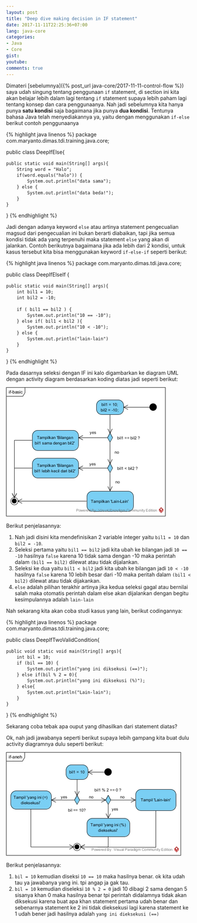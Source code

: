 ```yaml
---
layout: post
title: "Deep dive making decision in IF statement"
date: 2017-11-11T22:25:36+07:00
lang: java-core
categories:
- Java
- Core
gist: 
youtube: 
comments: true
---
```


Dimateri [sebelumnya]({% post_url java-core/2017-11-11-control-flow %}) saya udah singung tentang penggunaan `if` statement, di section ini kita akan belajar lebih dalam lagi tentang `if` statement supaya lebih paham lagi tentang konsep dan cara penggunaanya. Nah jadi sebelumnya kita hanya punya **satu kondisi** saja bagaimana jika punya **dua kondisi**. Tentunya bahasa Java telah menyediakannya ya, yaitu dengan menggunakan `if-else` berikut contoh penggunaanya

{% highlight java linenos %}
package com.maryanto.dimas.tdi.training.java.core;

public class DeepIfElse{
    
    public static void main(String[] args){
        String word = "Halo";
        if(word.equals("halo")) {
            System.out.println("data sama");
        } else {
            System.out.println("data beda!");
        }
    }
}
{% endhighlight %}

Jadi dengan adanya keyword `else` atau artinya statement pengecualian magsud dari pengecualian ini bukan berarti diabaikan, tapi jika semua kondisi tidak ada yang terpenuhi maka statement `else` yang akan di jalankan. Contoh berikutnya bagaimana jika ada lebih dari 2 kondisi, untuk kasus tersebut kita bisa menggunakan keyword `if-else-if` seperti berikut:

{% highlight java linenos %}
package com.maryanto.dimas.tdi.java.core;

public class DeepIfElseIf {

    public static void main(String[] args){
        int bil1 = 10;
        int bil2 = -10;

        if ( bil1 == bil2 ) {
            System.out.println("10 == -10");
        } else if( bil1 < bil2 ){
            System.out.println("10 < -10");
        } else {
            System.out.println("lain-lain")
        }
    }
}
{% endhighlight %}

Pada dasarnya seleksi dengan IF ini kalo digambarkan ke diagram UML dengan activity diagram berdasarkan koding diatas jadi seperti berikut:

![ Statement if basic ](/resources/downloads/imgs/java-core/if-statement/if-basic.jpg)

Berikut penjelasannya:

1. Nah jadi disini kita mendefinisikan 2 variable integer yaitu ```bil1 = 10``` dan ```bil2 = -10```.
2. Seleksi pertama yaitu ```bil1 == bil2``` jadi kita ubah ke bilangan jadi ```10 == -10``` hasilnya ```false``` karena 10 tidak sama dengan -10 maka perintah dalam ```(bil1 == bil2)``` dilewat atau tidak dijalankan.
3. Seleksi ke dua yaitu ```bil1 < bil2``` jadi kita ubah ke bilangan jadi ```10 < -10``` hasilnya ```false``` karena 10 lebih besar dari -10 maka peritah dalam ```(bil1 < bil2)``` dilewat atau tidak dijakankan.
4. ```else``` adalah pilihan terakhir artinya jika kedua seleksi gagal atau bernilai salah maka otomatis perintah dalam else akan dijalankan dengan begitu kesimpulannya adalah ```lain-lain```

Nah sekarang kita akan coba studi kasus yang lain, berikut codingannya:

{% highlight java linenos %}
package com.maryanto.dimas.tdi.training.java.core;

public class DeepIfTwoValidCondition{
    
    public void static void main(String[] args){
        int bil = 10;
        if (bil == 10) {
            System.out.println("yang ini diksekusi (==)");
        } else if(bil % 2 = 0){
            System.out.println("yang ini diksekusi (%)");
        } else{
            System.out.println("Lain-lain");
        }
    }
}
{% endhighlight %}

Sekarang coba tebak apa ouput yang dihasilkan dari statement diatas?

Ok, nah jadi jawabanya seperti berikut supaya lebih gampang kita buat dulu activity diagramnya dulu seperti berikut:

![If statement with two valid condition](/resources/downloads/imgs/java-core/if-statement/if-aneh.jpg)

Berikut penjelasannya:

1. ```bil = 10``` kemudian diseksi ```10 == 10``` maka hasilnya benar. ok kita udah tau ya jawabanya yang ini. tpi angap ja gak tau.
2. ```bil = 10``` kemudian diseleksi ```10 % 2 = 0``` jadi 10 dibagi 2 sama dengan 5 sisanya khan 0 maka hasilnya benar tpi perintah didalamnya tidak akan diksekusi karena buat apa khan statement pertama udah benar dan sebenarnya statement ke 2 ini tidak dieksekusi lagi karena statement ke 1 udah bener jadi hasilnya adalah ```yang ini dieksekusi (==)```